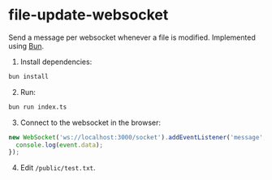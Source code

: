 # file-update-websocket

Send a message per websocket whenever a file is modified. Implemented using [Bun](https://bun.sh/).

1. Install dependencies:

```bash
bun install
```

2. Run:

```bash
bun run index.ts
```

3. Connect to the websocket in the browser:

```javascript
new WebSocket('ws://localhost:3000/socket').addEventListener('message', event => {
  console.log(event.data);
});
```

4. Edit `/public/test.txt`.
